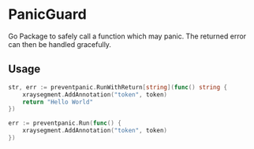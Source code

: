 # PanicGuard
Go Package to safely call a function which may panic. The returned error can then be handled gracefully.

## Usage
```go
str, err := preventpanic.RunWithReturn[string](func() string {
    xraysegment.AddAnnotation("token", token)
    return "Hello World"
})

err := preventpanic.Run(func() {
    xraysegment.AddAnnotation("token", token)
})
```